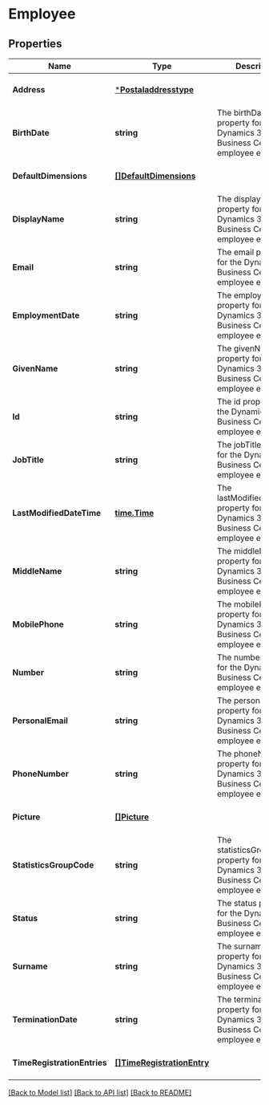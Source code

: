 # Employee

## Properties
Name | Type | Description | Notes
------------ | ------------- | ------------- | -------------
**Address** | [***Postaladdresstype**](postaladdresstype.md) |  | [optional] [default to null]
**BirthDate** | **string** | The birthDate property for the Dynamics 365 Business Central employee entity | [optional] [default to null]
**DefaultDimensions** | [**[]DefaultDimensions**](defaultDimensions.md) |  | [optional] [default to null]
**DisplayName** | **string** | The displayName property for the Dynamics 365 Business Central employee entity | [optional] [default to null]
**Email** | **string** | The email property for the Dynamics 365 Business Central employee entity | [optional] [default to null]
**EmploymentDate** | **string** | The employmentDate property for the Dynamics 365 Business Central employee entity | [optional] [default to null]
**GivenName** | **string** | The givenName property for the Dynamics 365 Business Central employee entity | [optional] [default to null]
**Id** | **string** | The id property for the Dynamics 365 Business Central employee entity | [optional] [default to null]
**JobTitle** | **string** | The jobTitle property for the Dynamics 365 Business Central employee entity | [optional] [default to null]
**LastModifiedDateTime** | [**time.Time**](time.Time.md) | The lastModifiedDateTime property for the Dynamics 365 Business Central employee entity | [optional] [default to null]
**MiddleName** | **string** | The middleName property for the Dynamics 365 Business Central employee entity | [optional] [default to null]
**MobilePhone** | **string** | The mobilePhone property for the Dynamics 365 Business Central employee entity | [optional] [default to null]
**Number** | **string** | The number property for the Dynamics 365 Business Central employee entity | [optional] [default to null]
**PersonalEmail** | **string** | The personalEmail property for the Dynamics 365 Business Central employee entity | [optional] [default to null]
**PhoneNumber** | **string** | The phoneNumber property for the Dynamics 365 Business Central employee entity | [optional] [default to null]
**Picture** | [**[]Picture**](picture.md) |  | [optional] [default to null]
**StatisticsGroupCode** | **string** | The statisticsGroupCode property for the Dynamics 365 Business Central employee entity | [optional] [default to null]
**Status** | **string** | The status property for the Dynamics 365 Business Central employee entity | [optional] [default to null]
**Surname** | **string** | The surname property for the Dynamics 365 Business Central employee entity | [optional] [default to null]
**TerminationDate** | **string** | The terminationDate property for the Dynamics 365 Business Central employee entity | [optional] [default to null]
**TimeRegistrationEntries** | [**[]TimeRegistrationEntry**](timeRegistrationEntry.md) |  | [optional] [default to null]

[[Back to Model list]](../README.md#documentation-for-models) [[Back to API list]](../README.md#documentation-for-api-endpoints) [[Back to README]](../README.md)

